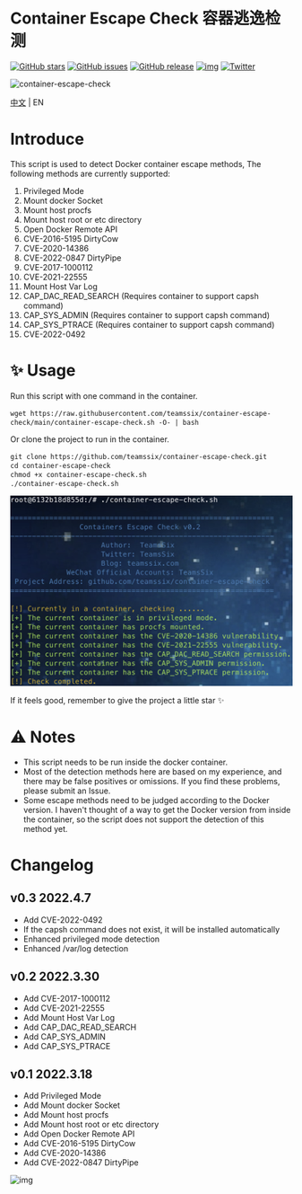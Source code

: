 # Container Escape Check 容器逃逸检测

[![GitHub stars](https://img.shields.io/github/stars/teamssix/container-escape-check)](https://github.com/teamssix/container-escape-check) [![GitHub issues](https://img.shields.io/github/issues/teamssix/container-escape-check)](https://github.com/teamssix/container-escape-check/issues) [![GitHub release](https://img.shields.io/github/release/teamssix/container-escape-check)](https://github.com/teamssix/container-escape-check/releases)  [![img](https://img.shields.io/badge/author-TeamsSix-blueviolet)](https://github.com/teamssix) [![Twitter](https://img.shields.io/twitter/url/https/twitter.com/teamssix.svg?style=social&label=Follow%20the%20author)](https://twitter.com/teamssix)

![container-escape-check](https://socialify.git.ci/teamssix/container-escape-check/image?description=1&font=Inter&forks=1&issues=1&language=1&logo=https%3A%2F%2Favatars.githubusercontent.com%2Fu%2F49087564&owner=1&pattern=Circuit%20Board&pulls=1&stargazers=1&theme=Dark)

[中文](https://github.com/teamssix/container-escape-check/blob/master/README_ZH.md) | EN

# Introduce

This script is used to detect Docker container escape methods, The following methods are currently supported:

1. Privileged Mode
2. Mount docker Socket
3. Mount host procfs
4. Mount host root or etc directory
5. Open Docker Remote API
6. CVE-2016-5195 DirtyCow
7. CVE-2020-14386 
8. CVE-2022-0847 DirtyPipe
8. CVE-2017-1000112
8. CVE-2021-22555
8. Mount Host Var Log
8. CAP_DAC_READ_SEARCH (Requires container to support capsh command)
8. CAP_SYS_ADMIN (Requires container to support capsh command)
8. CAP_SYS_PTRACE (Requires container to support capsh command)
8. CVE-2022-0492

# ✨ Usage

Run this script with one command in the container.

```
wget https://raw.githubusercontent.com/teamssix/container-escape-check/main/container-escape-check.sh -O- | bash
```

Or clone the project to run in the container.

```
git clone https://github.com/teamssix/container-escape-check.git
cd container-escape-check
chmod +x container-escape-check.sh
./container-escape-check.sh
```

![](./img.png)

If it feels good, remember to give the project a little star ✨

# ⚠️ Notes

* This script needs to be run inside the docker container.
* Most of the detection methods here are based on my experience, and there may be false positives or omissions. If you find these problems, please submit an Issue.
* Some escape methods need to be judged according to the Docker version. I haven't thought of a way to get the Docker version from inside the container, so the script does not support the detection of this method yet.

# Changelog

## v0.3 2022.4.7

* Add CVE-2022-0492
* If the capsh command does not exist, it will be installed automatically
* Enhanced privileged mode detection
* Enhanced /var/log detection

## v0.2 2022.3.30

* Add CVE-2017-1000112
* Add CVE-2021-22555
* Add Mount Host Var Log
* Add CAP_DAC_READ_SEARCH
* Add CAP_SYS_ADMIN
* Add CAP_SYS_PTRACE

## v0.1 2022.3.18

* Add Privileged Mode
* Add Mount docker Socket
* Add Mount host procfs
* Add Mount host root or etc directory
* Add Open Docker Remote API
* Add CVE-2016-5195 DirtyCow
* Add CVE-2020-14386 
* Add CVE-2022-0847 DirtyPipe

![img](https://cdn.jsdelivr.net/gh/teamssix/BlogImages/imgs/TeamsSix_Subscription_Logo2.png)
